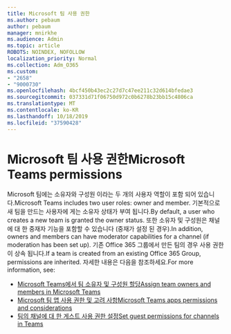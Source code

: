 ```yaml
---
title: Microsoft 팀 사용 권한
ms.author: pebaum
author: pebaum
manager: mnirkhe
ms.audience: Admin
ms.topic: article
ROBOTS: NOINDEX, NOFOLLOW
localization_priority: Normal
ms.collection: Adm_O365
ms.custom:
- "2658"
- "9000730"
ms.openlocfilehash: 4bcf450b43ec2c27d7c47ee211c32d614bfedae3
ms.sourcegitcommit: 037331d71f06750d972c0b6278b23bb15c4806ca
ms.translationtype: MT
ms.contentlocale: ko-KR
ms.lasthandoff: 10/18/2019
ms.locfileid: "37590428"
---
```

# <a name="microsoft-teams-permissions"></a><span data-ttu-id="12821-102">Microsoft 팀 사용 권한</span><span class="sxs-lookup"><span data-stu-id="12821-102">Microsoft Teams permissions</span></span>

<span data-ttu-id="12821-103">Microsoft 팀에는 소유자와 구성원 이라는 두 개의 사용자 역할이 포함 되어 있습니다.</span><span class="sxs-lookup"><span data-stu-id="12821-103">Microsoft Teams includes two user roles: owner and member.</span></span> <span data-ttu-id="12821-104">기본적으로 새 팀을 만드는 사용자에 게는 소유자 상태가 부여 됩니다.</span><span class="sxs-lookup"><span data-stu-id="12821-104">By default, a user who creates a new team is granted the owner status.</span></span> <span data-ttu-id="12821-105">또한 소유자 및 구성원은 채널에 대 한 중재자 기능을 포함할 수 있습니다 (중재가 설정 된 경우).</span><span class="sxs-lookup"><span data-stu-id="12821-105">In addition, owners and members can have moderator capabilities for a channel (if moderation has been set up).</span></span> <span data-ttu-id="12821-106">기존 Office 365 그룹에서 만든 팀의 경우 사용 권한이 상속 됩니다.</span><span class="sxs-lookup"><span data-stu-id="12821-106">If a team is created from an existing Office 365 Group, permissions are inherited.</span></span> <span data-ttu-id="12821-107">자세한 내용은 다음을 참조하세요.</span><span class="sxs-lookup"><span data-stu-id="12821-107">For more information, see:</span></span>

- [<span data-ttu-id="12821-108">Microsoft Teams에서 팀 소유자 및 구성원 할당</span><span class="sxs-lookup"><span data-stu-id="12821-108">Assign team owners and members in Microsoft Teams</span></span>](https://docs.microsoft.com/microsoftteams/assign-roles-permissions)
- [<span data-ttu-id="12821-109">Microsoft 팀 앱 사용 권한 및 고려 사항</span><span class="sxs-lookup"><span data-stu-id="12821-109">Microsoft Teams apps permissions and considerations</span></span>](https://docs.microsoft.com/microsoftteams/app-permissions)
- [<span data-ttu-id="12821-110">팀의 채널에 대 한 게스트 사용 권한 설정</span><span class="sxs-lookup"><span data-stu-id="12821-110">Set guest permissions for channels in Teams</span></span>](https://support.office.com/article/4756c468-2746-4bfd-a582-736d55fcc169)
